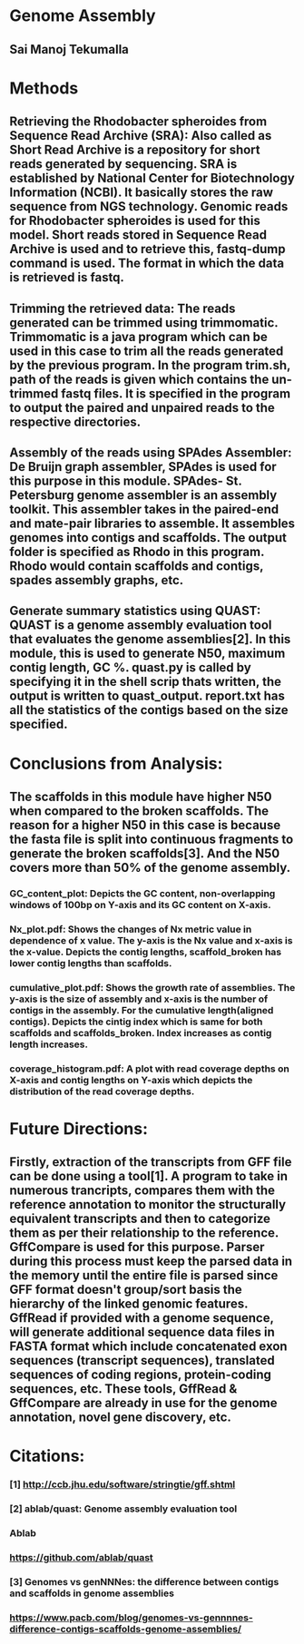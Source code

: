 # Genome Assembly
## Sai Manoj Tekumalla

# Methods
## Retrieving the Rhodobacter spheroides from Sequence Read Archive (SRA): Also called as Short Read Archive is a repository for short reads generated by sequencing. SRA is established by National Center for Biotechnology Information (NCBI). It basically stores the raw sequence from NGS technology. Genomic reads for Rhodobacter spheroides is used for this model. Short reads stored in Sequence Read Archive is used and to retrieve this, fastq-dump command is used. The format in which the data is retrieved is fastq.

## Trimming the retrieved data: The reads generated can be trimmed using trimmomatic. Trimmomatic is a java program which can be used in this case to trim all the reads generated by the previous program. In the program trim.sh, path of the reads is given which contains the un-trimmed fastq files. It is specified in the program to output the paired and unpaired reads to the respective directories.

## Assembly of the reads using SPAdes Assembler: De Bruijn graph assembler, SPAdes is used for this purpose in this module. SPAdes- St. Petersburg genome assembler is an assembly toolkit. This assembler takes in the paired-end and mate-pair libraries to assemble. It assembles genomes into contigs and scaffolds. The output folder is specified as Rhodo in this program. Rhodo would contain scaffolds and contigs, spades assembly graphs, etc.

## Generate summary statistics using QUAST: QUAST is a genome assembly evaluation tool that evaluates the genome assemblies[2]. In this module, this is used to generate N50, maximum contig length, GC %. quast.py is called by specifying it in the shell scrip thats written, the output is written to quast_output. report.txt has all the statistics of the contigs based on the size specified.

# Conclusions from Analysis:
## The scaffolds in this module have higher N50 when compared to the broken scaffolds. The reason for a higher N50 in this case is because the fasta file is split into continuous fragments to generate the broken scaffolds[3]. And the N50 covers more than 50% of the genome assembly.
### GC_content_plot: Depicts the GC content, non-overlapping windows of 100bp on Y-axis and its GC content on X-axis.
### Nx_plot.pdf: Shows the changes of Nx metric value in dependence of x value. The y-axis is the Nx value and x-axis is the x-value. Depicts the contig lengths, scaffold_broken has lower contig lengths than scaffolds.
### cumulative_plot.pdf: Shows the growth rate of assemblies. The y-axis is the size of assembly and x-axis is the number of contigs in the assembly. For the cumulative length(aligned contigs). Depicts the cintig index which is same for both scaffolds and scaffolds_broken. Index increases as contig length increases.
### coverage_histogram.pdf: A plot with read coverage depths on X-axis and contig lengths on Y-axis which depicts the distribution of the read coverage depths.

# Future Directions:
## Firstly, extraction of the transcripts from GFF file can be done using a tool[1]. A program to take in numerous trancripts, compares them with the reference annotation to monitor the structurally equivalent transcripts and then to categorize them as per their relationship to the reference. GffCompare is used for this purpose. Parser during this process must keep the parsed data in the memory until the entire file is parsed since GFF format doesn't group/sort basis the hierarchy of the linked genomic features. GffRead if provided with a genome sequence, will generate additional sequence data files in FASTA format which include concatenated exon sequences (transcript sequences), translated sequences of coding regions, protein-coding sequences, etc. These tools, GffRead & GffCompare are already in use for the genome annotation, novel gene discovery, etc.  

# Citations:
### [1] http://ccb.jhu.edu/software/stringtie/gff.shtml
### [2] ablab/quast: Genome assembly evaluation tool
###     Ablab
###     https://github.com/ablab/quast
### [3] Genomes vs genNNNes: the difference between contigs and scaffolds in genome assemblies
###     https://www.pacb.com/blog/genomes-vs-gennnnes-difference-contigs-scaffolds-genome-assemblies/



